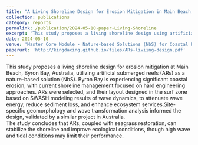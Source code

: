 ```yaml
---
title: "A Living Shoreline Design for Erosion Mitigation in Main Beach, Byron Bay, NSW, AUS"
collection: publications
category: reports
permalink: /publication/2024-05-10-paper-Living-Shoreline
excerpt: 'This study proposes a living shoreline design using artificial submerged reefs, while evaluating their effectiveness by theoretical analysis, case studies, and SWASH model results.'
date: 2024-05-10
venue: 'Master Core Module - Nature-based Solutions (NbS) for Coastal Protection'
paperurl: 'http://kingdaxing.github.io/files/ARs-liviing-design.pdf'
---
```


This study proposes a living shoreline design for erosion mitigation at Main Beach, Byron Bay, Australia, utilizing artificial submerged reefs (ARs) as a nature-based solution (NbS). Byron Bay is experiencing significant coastal erosion, with current shoreline management focused on hard engineering approaches. ARs were selected, and their layout designed in the surf zone based on SWASH modeling results of wave dynamics, to attenuate wave energy, reduce sediment loss, and enhance ecosystem services.Site-specific geomorphology and wave transformation analysis informed the design, validated by a similar project in Australia. <br/>
The study concludes that ARs, coupled with seagrass restoration, can stabilize the shoreline and improve ecological conditions, though high wave and tidal conditions may limit their performance.
